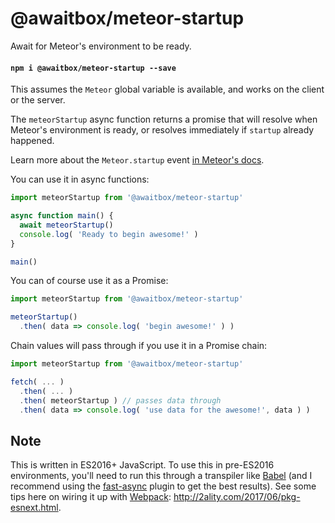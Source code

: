 
@awaitbox/meteor-startup
========================

Await for Meteor's environment to be ready.

#### `npm i @awaitbox/meteor-startup --save`

This assumes the `Meteor` global variable is available, and works on the client
or the server.

The `meteorStartup` async function returns a promise that will resolve when
Meteor's environment is ready, or resolves immediately if `startup` already
happened.

Learn more about the `Meteor.startup` event [in Meteor's
docs](https://docs.meteor.com/api/core.html#Meteor-startup).

You can use it in async functions:

```js
import meteorStartup from '@awaitbox/meteor-startup'

async function main() {
  await meteorStartup()
  console.log( 'Ready to begin awesome!' )
}

main()
```

You can of course use it as a Promise:

```js
import meteorStartup from '@awaitbox/meteor-startup'

meteorStartup()
  .then( data => console.log( 'begin awesome!' ) )
```

Chain values will pass through if you use it in a Promise chain:

```js
import meteorStartup from '@awaitbox/meteor-startup'

fetch( ... )
  .then( ... )
  .then( meteorStartup ) // passes data through
  .then( data => console.log( 'use data for the awesome!', data ) )
```

Note
----

This is written in ES2016+ JavaScript. To use this in pre-ES2016 environments,
you'll need to run this through a transpiler like [Babel](http://babeljs.io)
(and I recommend using the
[fast-async](https://github.com/MatAtBread/fast-async) plugin to get the best
results). See some tips here on wiring it up with
[Webpack](https://webpack.js.org): http://2ality.com/2017/06/pkg-esnext.html.

